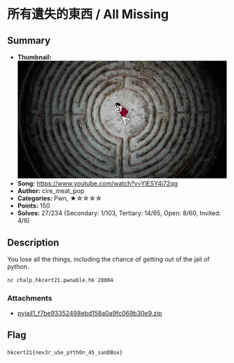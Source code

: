 所有遺失的東西 / All Missing
===

## Summary

* **Thumbnail:** ![](thumbnail.jpg)
* **Song:** https://www.youtube.com/watch?v=YlESY4i72qg
* **Author:** cire_meat_pop
* **Categories:** Pwn, ★☆☆☆☆
* **Points:** 150
* **Solves:** 27/234 (Secondary: 1/103, Tertiary: 14/65, Open: 8/60, Invited: 4/6)

## Description

You lose all the things, including the chance of getting out of the jail of python.

```bash
nc chalp.hkcert21.pwnable.hk 28004
```

### Attachments

- [pyjail1_f7be93352498ebd158a0a9fc069b30e9.zip](https://github.com/hkcert-ctf/CTF-Challenges/raw/main/CTF-2021/04-pyjail1/pyjail1_f7be93352498ebd158a0a9fc069b30e9.zip)

## Flag

`hkcert21{nev3r_uSe_pYth0n_45_sanDBox}`
